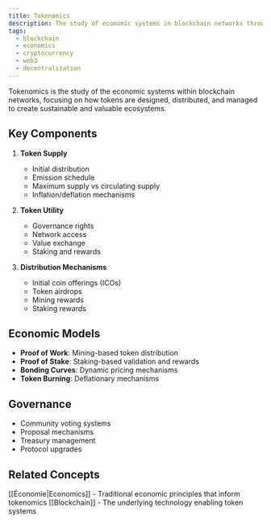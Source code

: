 ```yaml
---
title: Tokenomics
description: The study of economic systems in blockchain networks through token design and distribution
tags:
  - blockchain
  - economics
  - cryptocurrency
  - web3
  - decentralization
---
```


Tokenomics is the study of the economic systems within blockchain networks, focusing on how tokens are designed, distributed, and managed to create sustainable and valuable ecosystems.

## Key Components

1. **Token Supply**
   - Initial distribution
   - Emission schedule
   - Maximum supply vs circulating supply
   - Inflation/deflation mechanisms

2. **Token Utility**
   - Governance rights
   - Network access
   - Value exchange
   - Staking and rewards

3. **Distribution Mechanisms**
   - Initial coin offerings (ICOs)
   - Token airdrops
   - Mining rewards
   - Staking rewards

## Economic Models

- **Proof of Work**: Mining-based token distribution
- **Proof of Stake**: Staking-based validation and rewards
- **Bonding Curves**: Dynamic pricing mechanisms
- **Token Burning**: Deflationary mechanisms

## Governance

- Community voting systems
- Proposal mechanisms
- Treasury management
- Protocol upgrades

## Related Concepts

[[Économie|Economics]] - Traditional economic principles that inform tokenomics
[[Blockchain]] - The underlying technology enabling token systems
